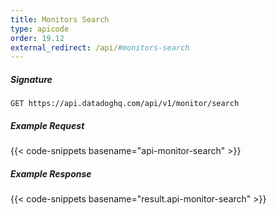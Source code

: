 ```yaml
---
title: Monitors Search
type: apicode
order: 19.12
external_redirect: /api/#monitors-search
---
```


##### Signature
`GET https://api.datadoghq.com/api/v1/monitor/search`
##### Example Request
{{< code-snippets basename="api-monitor-search" >}}
##### Example Response
{{< code-snippets basename="result.api-monitor-search" >}}

